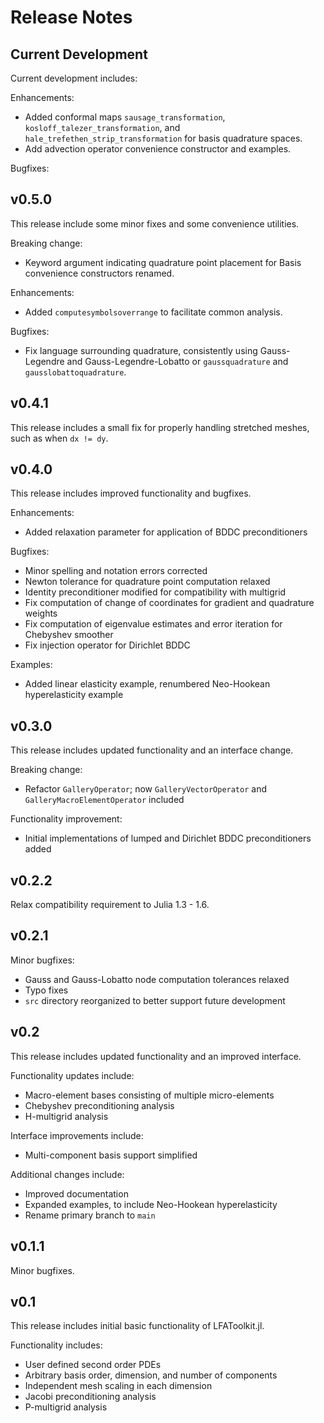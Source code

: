 # Release Notes

## Current Development

Current development includes:

Enhancements:

* Added conformal maps `sausage_transformation`, `kosloff_talezer_transformation`, and `hale_trefethen_strip_transformation` for basis quadrature spaces.
* Add advection operator convenience constructor and examples.

Bugfixes:

## v0.5.0

This release include some minor fixes and some convenience utilities.

Breaking change:

* Keyword argument indicating quadrature point placement for Basis convenience constructors renamed.

Enhancements:

* Added `computesymbolsoverrange` to facilitate common analysis.

Bugfixes:

* Fix language surrounding quadrature, consistently using Gauss-Legendre and Gauss-Legendre-Lobatto or `gaussquadrature` and `gausslobattoquadrature`.

## v0.4.1

This release includes a small fix for properly handling stretched meshes, such as when `dx != dy`.

## v0.4.0

This release includes improved functionality and bugfixes.

Enhancements:

* Added relaxation parameter for application of BDDC preconditioners

Bugfixes:

* Minor spelling and notation errors corrected
* Newton tolerance for quadrature point computation relaxed
* Identity preconditioner modified for compatibility with multigrid
* Fix computation of change of coordinates for gradient and quadrature weights
* Fix computation of eigenvalue estimates and error iteration for Chebyshev smoother
* Fix injection operator for Dirichlet BDDC

Examples:

* Added linear elasticity example, renumbered Neo-Hookean hyperelasticity example

## v0.3.0

This release includes updated functionality and an interface change.

Breaking change:

* Refactor `GalleryOperator`; now `GalleryVectorOperator` and `GalleryMacroElementOperator` included

Functionality improvement:

* Initial implementations of lumped and Dirichlet BDDC preconditioners added

## v0.2.2

Relax compatibility requirement to Julia 1.3 - 1.6.

## v0.2.1

Minor bugfixes:

* Gauss and Gauss-Lobatto node computation tolerances relaxed
* Typo fixes
* `src` directory reorganized to better support future development

## v0.2

This release includes updated functionality and an improved interface.

Functionality updates include:

* Macro-element bases consisting of multiple micro-elements
* Chebyshev preconditioning analysis
* H-multigrid analysis

Interface improvements include:

* Multi-component basis support simplified

Additional changes include:

* Improved documentation
* Expanded examples, to include Neo-Hookean hyperelasticity
* Rename primary branch to `main`

## v0.1.1

Minor bugfixes.

## v0.1

This release includes initial basic functionality of LFAToolkit.jl.

Functionality includes:

* User defined second order PDEs
* Arbitrary basis order, dimension, and number of components
* Independent mesh scaling in each dimension
* Jacobi preconditioning analysis
* P-multigrid analysis
